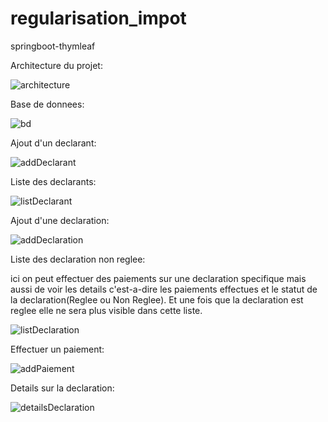 # regularisation_impot
springboot-thymleaf

Architecture du projet:

![architecture](https://github.com/thiambabel19/regularisation_impot/assets/95770196/ddab2a42-b2e4-49d3-bada-f27c01215548)

Base de donnees:

![bd](https://github.com/thiambabel19/regularisation_impot/assets/95770196/a2fcd04a-00ec-49c1-b5af-41df4e255f39)


Ajout d'un declarant:


![addDeclarant](https://github.com/thiambabel19/regularisation_impot/assets/95770196/1cac773a-ec23-4559-91ce-01b95c65ed68)



Liste des declarants:

![listDeclarant](https://github.com/thiambabel19/regularisation_impot/assets/95770196/b82f1cf2-0bfc-44b4-a631-b9bd1c608db1)



Ajout d'une declaration:

![addDeclaration](https://github.com/thiambabel19/regularisation_impot/assets/95770196/849911a9-ecf9-4959-8a17-bdf632a326b5)



Liste des declaration non reglee:

ici on peut effectuer des paiements sur une declaration specifique mais aussi de voir les details c'est-a-dire les paiements effectues et le statut de la declaration(Reglee ou Non Reglee).
Et une fois que la declaration est reglee elle ne sera plus visible dans cette liste.


![listDeclaration](https://github.com/thiambabel19/regularisation_impot/assets/95770196/db1f3c77-2c53-4d4d-9bc5-9f398d77bb6c)


Effectuer un paiement:


![addPaiement](https://github.com/thiambabel19/regularisation_impot/assets/95770196/3a1e3667-ee08-4578-8207-f8366fab9287)



Details sur la declaration:


![detailsDeclaration](https://github.com/thiambabel19/regularisation_impot/assets/95770196/47ed5cb0-994e-42b0-9bc4-e2ef19a69003)



